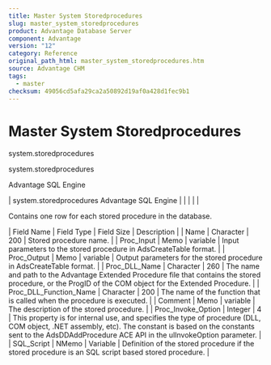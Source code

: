 ```yaml
---
title: Master System Storedprocedures
slug: master_system_storedprocedures
product: Advantage Database Server
component: Advantage
version: "12"
category: Reference
original_path_html: master_system_storedprocedures.htm
source: Advantage CHM
tags:
  - master
checksum: 49056cd5afa29ca2a50892d19af0a428d1fec9b1
---
```


# Master System Storedprocedures

system.storedprocedures

system.storedprocedures

Advantage SQL Engine

| system.storedprocedures  Advantage SQL Engine |  |  |  |  |

Contains one row for each stored procedure in the database.

| Field Name | Field Type | Field Size | Description |
| Name | Character | 200 | Stored procedure name. |
| Proc\_Input | Memo | variable | Input parameters to the stored procedure in AdsCreateTable format. |
| Proc\_Output | Memo | variable | Output parameters for the stored procedure in AdsCreateTable format. |
| Proc\_DLL\_Name | Character | 260 | The name and path to the Advantage Extended Procedure file that contains the stored procedure, or the ProgID of the COM object for the Extended Procedure. |
| Proc\_DLL\_Function\_Name | Character | 200 | The name of the function that is called when the procedure is executed. |
| Comment | Memo | variable | The description of the stored procedure. |
| Proc\_Invoke\_Option | Integer | 4 | This property is for internal use, and specifies the type of procedure (DLL, COM object, .NET assembly, etc). The constant is based on the constants sent to the AdsDDAddProcedure ACE API in the ulInvokeOption parameter. |
| SQL\_Script | NMemo | Variable | Definition of the stored procedure if the stored procedure is an SQL script based stored procedure. |
